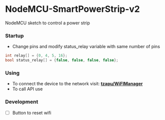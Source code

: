 # NodeMCU-SmartPowerStrip-v2
NodeMCU sketch to control a power strip

### Startup
- Change pins and modify status_relay variable with same number of pins
```cpp
int relay[] = {0, 4, 5, 16};
bool status_relay[] = {false, false, false, false};
```

### Using

- To connect the device to the network visit: __[tzapu/WiFIManager](https://github.com/tzapu/WiFiManager)__
- To call API use 

### Development
- [ ] Button to reset wifi

